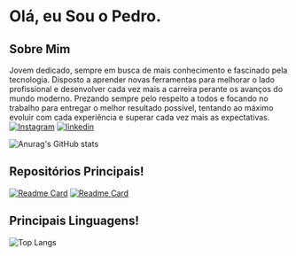 # Olá, eu Sou o Pedro.

## Sobre Mim
Jovem dedicado, sempre em busca de mais conhecimento
e fascinado pela tecnologia.
Disposto a aprender novas ferramentas para melhorar o
lado profissional e desenvolver cada vez mais a carreira
perante os avanços do mundo moderno.
Prezando sempre pelo respeito a todos e focando no
trabalho para entregar o melhor resultado possível,
tentando ao máximo evoluir com cada experiência e
superar cada vez mais as expectativas.
[<img src='https://img.shields.io/badge/Instagram-E4405F?style=for-the-badge&logo=instagram&logoColor=white' alt='Instagram'>](https://www.instagram.com/pedro_andreola/)
[<img src='	https://img.shields.io/badge/LinkedIn-0077B5?style=for-the-badge&logo=linkedin&logoColor=white' alt='linkedin'>](www.linkedin.com/in/pedro-andreola-6ab95b327)

![Anurag's GitHub stats](https://github-readme-stats.vercel.app/api?username=Pedro-Andreola&show_icons=true&theme=radical) 



## Repositórios Principais!
[![Readme Card](https://github-readme-stats.vercel.app/api/pin/?username=Pedro-Andreola&repo=CRUD&show_icons=true&theme=radical)](https://github.com/anuraghazra/github-readme-stats)
[![Readme Card](https://github-readme-stats.vercel.app/api/pin/?username=Pedro-Andreola&repo=WatchWizard&show_icons=true&theme=radical)](https://github.com/anuraghazra/github-readme-stats)

## Principais Linguagens!
![Top Langs](https://github-readme-stats.vercel.app/api/top-langs/?username=Pedro-Andreola&hide_progress=true&show_icons=true&theme=radical)
